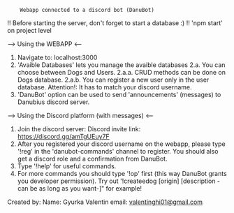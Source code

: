         Webapp connected to a discord bot (DanuBot)

!! Before starting the server, don't forget to start a database :)
!! 'npm start' on project level

--> Using the WEBAPP <--

1. Navigate to: localhost:3000
2. 'Avaible Databases' lets you manage the avaible databases
    2.a. You can choose between Dogs and Users.
        2.a.a. CRUD methods can be done on Dogs database.
        2.a.b. You can register a new user only in the user database. Attention!: It has to match your discord username.
3. 'DanuBot' option can be used to send 'announcements' (messages) to Danubius discord server.

--> Using the Discord platform (with messages) <--

1. Join the discord server:
    Discord invite link: https://discord.gg/amTgUEuy7F
2. After you registered your discord username on the webapp, please type '!reg' in the 'danubot-commands' channel to register. You should also get a discord role and a confirmation from DanuBot.
3. Type '!help' for useful commands.
4. For more commands you should type '!op' first (this way DanuBot grants you developer permission). Try out '!createedog [origin] [description -can be as long as you want-]" for example!

Created by:
    Name: Gyurka Valentin
    email: valentinghi01@gmail.com
